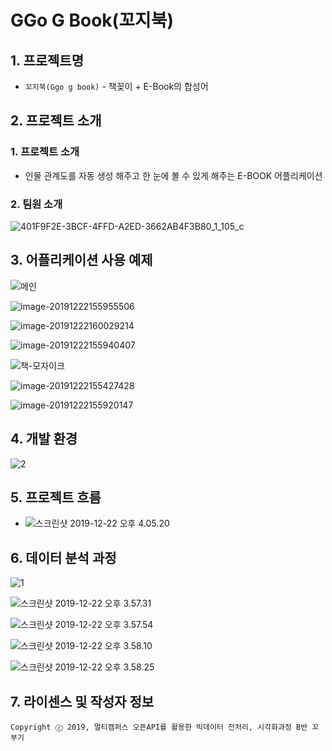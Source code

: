 # GGo G Book(꼬지북)

## 1. 프로젝트명

- `꼬지북(Ggo g book)` - 책꽂이 + E-Book의 합성어

  

## 2. 프로젝트 소개

### 1. 프로젝트 소개

- 인물 관계도를 자동 생성 해주고 한 눈에 볼 수 있게 해주는 E-BOOK 어플리케이션

### 2. 팀원 소개

![401F9F2E-3BCF-4FFD-A2ED-3662AB4F3B80_1_105_c](README.assets/401F9F2E-3BCF-4FFD-A2ED-3662AB4F3B80_1_105_c.jpeg)



## 3. 어플리케이션 사용 예제

![메인](README.assets/메인.jpeg)

![image-20191222155955506](README.assets/image-20191222155955506.png)

![image-20191222160029214](README.assets/image-20191222160029214.png)

![image-20191222155940407](README.assets/image-20191222155940407.png)

![책-모자이크](README.assets/책-모자이크.jpeg)



![image-20191222155427428](README.assets/image-20191222155427428.png)

![image-20191222155920147](README.assets/image-20191222155920147.png)



## 4. 개발 환경

![2](README.assets/2.png)



## 5. 프로젝트 흐름

- ![스크린샷 2019-12-22 오후 4.05.20](README.assets/8.png)



## 6. 데이터 분석 과정

![1](README.assets/1.png)

![스크린샷 2019-12-22 오후 3.57.31](README.assets/4.png)

![스크린샷 2019-12-22 오후 3.57.54](README.assets/5.png)

![스크린샷 2019-12-22 오후 3.58.10](README.assets/6.png)

![스크린샷 2019-12-22 오후 3.58.25](README.assets/7.png)



## 7. 라이센스 및 작성자 정보

```
Copyright ⓒ 2019, 멀티캠퍼스 오픈API를 활용한 빅데이터 전처리, 시각화과정 B반 꼬부기
```

